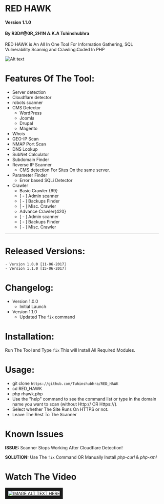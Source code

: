 # RED HAWK
#### Version 1.1.0
#### By R3D#@0R_2H1N A.K.A Tuhinshubhra
RED HAWK is An All In One Tool For Information Gathering, SQL Vulnerability Scannig and Crawling.Coded In PHP

![Alt text](http://oi67.tinypic.com/5founq.jpg "Screenshot")

# Features Of The Tool:
+ Server detection
+ Cloudflare detector
+ robots scanner
+ CMS Detector
    + WordPress
    + Joomla
    + Drupal
    + Magento
+ Whois
+ GEO-IP Scan
+ NMAP Port Scan
+ DNS Lookup
+ SubNet Calculator
+ Subdomain Finder
+ Reverse IP Scanner
    + CMS detection For Sites On the same server.
+ Parameter Finder
    + Error based SQLi Detector
+ Crawler
  + Basic Crawler {69}
   - [ - ] Admin scanner
   - [ - ] Backups Finder
   - [ - ] Misc. Crawler
  + Advance Crawler{420}
   - [ - ] Admin scanner
   - [ - ] Backups Finder
   - [ - ] Misc. Crawler
---
# Released Versions:
    - Version 1.0.0 [11-06-2017]
    - Version 1.1.0 [15-06-2017]

# Changelog:
- Version 1.0.0
    - Initial Launch
- Version 1.1.0
    - Updated The `fix` command

# Installation:
Run The Tool and Type `fix` This will Install All Required Modules.

# Usage:
- git clone `https://github.com/Tuhinshubhra/RED_HAWK`
- cd RED_HAWK
- php rhawk.php
- Use the "help" command to see the command list or type in the domain name you want to scan (without Http:// OR Https://).
- Select whether The Site Runs On HTTPS or not.
- Leave The Rest To The Scanner

# Known Issues
**ISSUE:** Scanner Stops Working After Cloudflare Detection!

**SOLUTION:** Use The `fix` Command OR Manually Install *php-curl* & *php-xml*

# Watch The Video
<a href="http://www.youtube.com/watch?feature=player_embedded&v=pH9fn3DExDk" target="_blank"><img src="http://oi68.tinypic.com/9l8xzo.jpg" 
alt="IMAGE ALT TEXT HERE" border="10" /></a>
